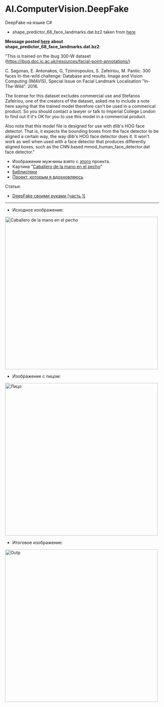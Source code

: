# AI.ComputerVision.DeepFake
DeepFake на языке C#

* shape_predictor_68_face_landmarks.dat.bz2 taken from [here](https://github.com/davisking/dlib-models)

**Message posted [here](https://github.com/davisking/dlib-models) about shape_predictor_68_face_landmarks.dat.bz2**: 

"This is trained on the ibug 300-W dataset (https://ibug.doc.ic.ac.uk/resources/facial-point-annotations/)

C. Sagonas, E. Antonakos, G, Tzimiropoulos, S. Zafeiriou, M. Pantic. 
300 faces In-the-wild challenge: Database and results. 
Image and Vision Computing (IMAVIS), Special Issue on Facial Landmark Localisation "In-The-Wild". 2016.

The license for this dataset excludes commercial use and Stefanos Zafeiriou, one of the creators of the dataset, asked me to include a note here saying that the trained model therefore can't be used in a commerical product. So you should contact a lawyer or talk to Imperial College London to find out if it's OK for you to use this model in a commercial product.

Also note that this model file is designed for use with dlib's HOG face detector. That is, it expects the bounding boxes from the face detector to be aligned a certain way, the way dlib's HOG face detector does it. It won't work as well when used with a face detector that produces differently aligned boxes, such as the CNN based mmod_human_face_detector.dat face detector."



* Изображение мужчины взято с [этого](https://generated.photos) проекта.
* Картина "[Caballero de la mano en el pecho](https://ru.m.wikipedia.org/wiki/%D0%A4%D0%B0%D0%B9%D0%BB:El_caballero_de_la_mano_en_el_pecho.jpg)"
* [Библиотеки](https://github.com/aiframesharp/AIFrameSharpNonCommercialRus)
* [Проект, которым я вдохновляюсь](https://github.com/MarekKowalski/FaceSwap)




Статьи:
* [DeepFake своими руками [часть 1]](https://habr.com/ru/post/470323)


---

* Исходное изображение:

<img width="500" alt="Caballero de la mano en el pecho" src="https://github.com/zaharPonimash/AI.ComputerVision.DeepFake/blob/master/TestApp/TestApp/bin/Debug/data/face.jpg">


* Изображение с лицом: 

<img width="500" alt="Лицо" src="https://github.com/zaharPonimash/AI.ComputerVision.DeepFake/blob/master/TestApp/TestApp/bin/Debug/data/face2.jpg">

* Итоговое изображение:

<img width="500" alt="Outp" src="https://github.com/zaharPonimash/AI.ComputerVision.DeepFake/blob/master/TestApp/TestApp/bin/Debug/output.png">
